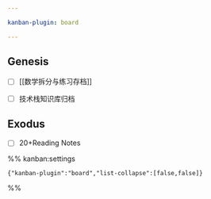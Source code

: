 ```yaml
---

kanban-plugin: board

---
```


## Genesis

- [ ] [[数学拆分与练习存档]]
- [ ] 技术栈知识库归档


## Exodus

- [ ] 20+Reading Notes




%% kanban:settings
```
{"kanban-plugin":"board","list-collapse":[false,false]}
```
%%